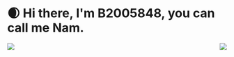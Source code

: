 <div style="display: flex; justify-content: center">
  <h1 >
   🌒 Hi there, I'm B2005848, you can call me Nam. 
  </h1>
  

</div>
<div align="center">
  <div style="display: flex; justify-content: space-between">
    <div>
    <img src="https://github-readme-stats.vercel.app/api/top-langs/?username=B2005848&show_icons=true&theme=ambient_gradient"/>
    </div>
    <div>
      <img src="https://github-readme-stats.vercel.app/api?username=B2005848&show_icons=true&theme=ambient_gradient" />
    </div>
  </div>
</div>
